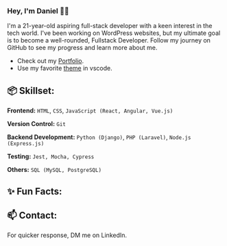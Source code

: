 ### Hey, I'm Daniel 👋🏼

I'm a 21-year-old aspiring full-stack developer with a keen interest in the tech world. I've been working on WordPress websites, but my ultimate goal is to become a well-rounded, Fullstack Developer. Follow my journey on GitHub to see my progress and learn more about me.

- Check out my [Portfolio](https://daniel-webportfolio.hu).
- Use my favorite [theme](https://marketplace.visualstudio.com/items?itemName=DesignCourse.designcourse) in vscode.

## 📦 Skillset:

**Frontend:** `HTML`, `CSS`, `JavaScript (React, Angular, Vue.js)`

**Version Control:** `Git`

**Backend Development:** `Python (Django)`, `PHP (Laravel)`, `Node.js (Express.js)`

**Testing:** `Jest, Mocha, Cypress`

**Others:** `SQL (MySQL, PostgreSQL)`


## ✨ Fun Facts:

## 📫 Contact:
For quicker response, DM me on LinkedIn.
